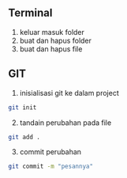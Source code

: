 ## Terminal
1. keluar masuk folder
2. buat dan hapus folder
3. buat dan hapus file

## GIT
1. inisialisasi git ke dalam project
```bash
git init
```

2. tandain perubahan pada file
```bash
git add .
```

3. commit perubahan
```bash
git commit -m "pesannya"
```